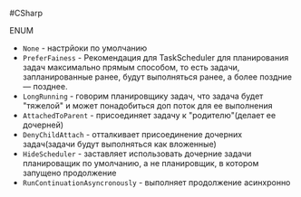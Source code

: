 #CSharp 

ENUM

- `None` - настрйоки по умолчанию
- `PreferFainess` - Рекомендация для TaskScheduler для планирования задач максимально прямым способом, то есть задачи, запланированные ранее, будут выполняться ранее, а более поздние — позднее.
- `LongRunning` - говорим планировщику задач, что задача будет "тяжелой" и может понадобиться доп поток для ее выполнения
- `AttachedToParent` - присоединяет задачу к "родителю"(делает ее дочерней)
- `DenyChildAttach` - отталкивает присоединение дочерних задач(задачи будут выполняться как вложенные)
- `HideScheduler` - заставляет использовать дочерние задачи планироващик по умолчанию, а не планировщик, в котором запущено продолжение
- `RunContinuationAsyncronously` - выполняет продолжение асинхронно